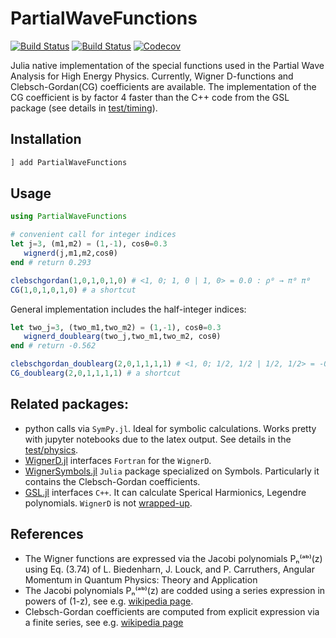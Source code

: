 # PartialWaveFunctions

[![Build Status](https://travis-ci.com/mmikhasenko/PartialWaveFunctions.jl.svg?branch=master)](https://travis-ci.com/mmikhasenko/PartialWaveFunctions.jl)
[![Build Status](https://ci.appveyor.com/api/projects/status/github/mmikhasenko/PartialWaveFunctions.jl?svg=true)](https://ci.appveyor.com/project/mmikhasenko/PartialWaveFunctions-jl)
[![Codecov](https://codecov.io/gh/mmikhasenko/PartialWaveFunctions.jl/branch/master/graph/badge.svg)](https://codecov.io/gh/mmikhasenko/PartialWaveFunctions.jl)

Julia native implementation of the special functions used in the Partial Wave Analysis for High Energy Physics. Currently, Wigner D-functions and Clebsch-Gordan(CG) coefficients are available.
The implementation of the CG coefficient is by factor 4 faster than the C++ code from the GSL package (see details in [test/timing](test/timing_different_packages.jl)).

## Installation
```julia
] add PartialWaveFunctions
```

## Usage
```julia
using PartialWaveFunctions

# convenient call for integer indices
let j=3, (m1,m2) = (1,-1), cosθ=0.3
   wignerd(j,m1,m2,cosθ)
end # return 0.293

clebschgordan(1,0,1,0,1,0) # <1, 0; 1, 0 | 1, 0> = 0.0 : ρ⁰ → π⁰ π⁰
CG(1,0,1,0,1,0) # a shortcut
```

General implementation includes the half-integer indices:
```julia
let two_j=3, (two_m1,two_m2) = (1,-1), cosθ=0.3
   wignerd_doublearg(two_j,two_m1,two_m2, cosθ)
end # return -0.562

clebschgordan_doublearg(2,0,1,1,1,1) # <1, 0; 1/2, 1/2 | 1/2, 1/2> = -0.577
CG_doublearg(2,0,1,1,1,1) # a shortcut
```

## Related packages:
 * python calls via `SymPy.jl`. Ideal for symbolic calculations. Works pretty with jupyter notebooks due to the latex output. See details in the [test/physics](https://github.com/JuliaPy/SymPy.jl/blob/master/test/test-physics.jl).
 * [WignerD.jl](https://github.com/jishnub/WignerD.jl) interfaces `Fortran` for the `WignerD`.
 * [WignerSymbols.jl](https://github.com/Jutho/WignerSymbols.jl) `Julia` package specialized on Symbols. Particularly it contains the Clebsch-Gordan coefficients.
 * [GSL.jl](https://github.com/JuliaMath/GSL.jl) interfaces `C++`. It can calculate Sperical Harmionics, Legendre polynomials. `WignerD` is not [wrapped-up](https://github.com/JuliaMath/GSL.jl/issues/66).



## References
 * The Wigner functions are expressed via the Jacobi polynomials Pₙ⁽ᵃᵇ⁾(z) using Eq. (3.74) of
    L. Biedenharn, J. Louck, and P. Carruthers, Angular Momentum in Quantum Physics: Theory and Application
 * The Jacobi polynomials Pₙ⁽ᵃᵇ⁾(z) are codded using a series expression in powers of (1-z), see e.g. [wikipedia page](https://en.wikipedia.org/wiki/Jacobi_polynomials).
 * Clebsch-Gordan coefficients are computed from explicit expression via a finite series, see e.g. [wikipedia page](https://en.wikipedia.org/wiki/Table_of_Clebsch%E2%80%93Gordan_coefficients)
